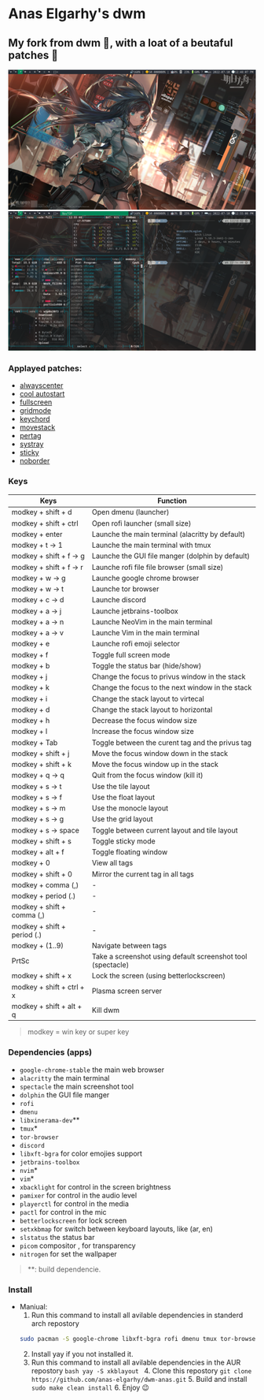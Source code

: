 # Anas Elgarhy's dwm
## My fork from dwm 🍴, with a loat of a beutaful patches 🥰

![dwm screenshot](./screenshots/dwm-0.1.0-6.2.png)
![dwm and alacritty](./screenshots/dwm_bpytop_and_ufetch-0.1.0-6.2.png)

### Applayed patches:
- [alwayscenter](https://dwm.suckless.org/patches/alwayscenter)
- [cool autostart](https://dwm.suckless.org/patches/cool_autostart)
- [fullscreen](https://dwm.suckless.org/patches/fullscreen)
- [gridmode]()
- [keychord](https://dwm.suckless.org/patches/keychord)
- [movestack](https://dwm.suckless.org/patches/movestack)
- [pertag](https://dwm.suckless.org/patches/pertag)
- [systray](https://dwm.suckless.org/patches/systray)
- [sticky](https://dwm.suckless.org/patches/sticky)
- [noborder](https://dwm.suckless.org/patches/noborder)

### Keys
| Keys                           | Function                                                              |
|--------------------------------|-----------------------------------------------------------------------|
| modkey + shift + d             | Open dmenu (launcher)                                                 |
| modkey + shift + ctrl          | Open rofi launcher (small size)                                       |
| modkey + enter                 | Launche the main terminal (alacritty by default)                      |
| modkey + t -> 1                | Launche the main terminal with tmux                                   |
| modkey + shift + f -> g        | Launche the GUI file manger (dolphin by default)                      |
| modkey + shift + f -> r        | Launche rofi file file browser (small size)                           |
| modkey + w -> g                | Launche google chrome browser                                         |
| modkey + w -> t                | Launche tor browser                                                   |
| modkey + c -> d                | Launche discord                                                       |
| modkey + a -> j                | Launche jetbrains-toolbox                                             |
| modkey + a -> n                | Launche NeoVim in the main terminal                                   |
| modkey + a -> v                | Launche Vim in the main terminal                                      |
| modkey + e                     | Launche rofi emoji selector                                           |
| modkey + f                     | Toggle full screen mode                                               |
| modkey + b                     | Toggle the status bar (hide/show)                                     |
| modkey + j                     | Change the focus to privus window in the stack                        |
| modkey + k                     | Change the focus to the next window in the stack                      |
| modkey + i                     | Change the stack layout to virtecal                                   |
| modkey + d                     | Change the stack layout to horizontal                                 |
| modkey + h                     | Decrease the focus window size                                        |
| modkey + l                     | Increase the focus window size                                        |
| modkey + Tab                   | Toggle between the curent tag and the privus tag                      |
| modkey + shift + j             | Move the focus window down in the stack                               |
| modkey + shift + k             | Move the focus window up in the stack                                 |
| modkey + q -> q                | Quit from the focus window (kill it)                                  |
| modkey + s -> t                | Use the tile layout                                                   |
| modkey + s -> f                | Use the float layout                                                  |
| modkey + s -> m                | Use the monocle layout                                                |
| modkey + s -> g                | Use the grid layout                                                   |
| modkey + s -> space            | Toggle between current layout and tile layout                         |
| modkey + shift + s             | Toggle sticky mode                                                    |
| modkey + alt + f               | Toggle floating window                                                |
| modkey + 0                     | View all tags                                                         |
| modkey + shift + 0             | Mirror the current tag in all tags                                    |
| modkey + comma (,)             | -                                                                     |
| modkey + period (.)            | -                                                                     |
| modkey + shift + comma (,)     | -                                                                     |
| modkey + shift + period (.)    | -                                                                     |
| modkey + (1..9)                | Navigate between tags                                                 |
| PrtSc                          | Take a screenshot using default screenshot tool (spectacle)           |
| modkey + shift + x             | Lock the screen (using betterlockscreen)                              |
| modkey + shift + ctrl + x      | Plasma screen server                                                  |
| modkey + shift + alt + q       | Kill dwm                                                              |

> modkey = win key or super key

### Dependencies (apps)
- `google-chrome-stable` the main web browser
- `alacritty` the main terminal
- `spectacle` the main screenshot tool 
- `dolphin` the GUI file manger
- `rofi`
- `dmenu`
- `libxinerama-dev`\*\*
- `tmux`\*
- `tor-browser`
- `discord`
- `libxft-bgra` for color emojies support
- `jetbrains-toolbox`
- `nvim`\*
- `vim`\*
- `xbacklight` for control in the screen brightness
- `pamixer` for control in the audio level
- `playerctl` for control in the media
- `pactl` for control in the mic
- `betterlockscreen` for lock screen
- `setxkbmap` for switch between keyboard layouts, like (ar, en)
- `slstatus` the status bar
- `picom` compositor , for transparency
- `nitrogen` for set the wallpaper

> \*\*: build dependencie.

### Install
- Maniual:
  1. Run this command to install all avilable dependencies in standerd arch repostory
    ```bash
    sudo pacman -S google-chrome libxft-bgra rofi dmenu tmux tor-browser discord neovim jetbrains-toolbox vim pamixer playerctl betterlockscreen dolphin spectacle alacritty picom nitrogen libxinerama 
    ```
    2. Install yay if you not installed it.
    3. Run this command to install all avilable dependencies in the AUR repostory
      ```bash
      yay -S xkblayout
      ```
      4. Clone this repostory `git clone https://github.com/anas-elgarhy/dwm-anas.git`
      5. Build and install `sudo make clean install`
      6. Enjoy 😉
